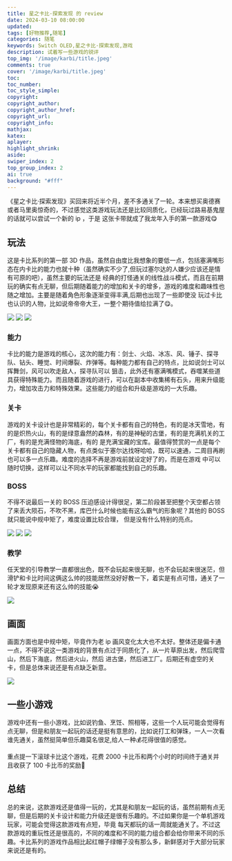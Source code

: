 ```yaml
---
title: 星之卡比·探索发现 的 review
date: 2024-03-10 08:00:00
updated:
tags: [好物推荐,随笔]
categories: 随笔
keywords: Switch OLED,星之卡比·探索发现,游戏
description: 试着写一些游戏的锐评
top_img: '/image/karbi/title.jpeg'
comments: true
cover: '/image/karbi/title.jpeg'
toc:
toc_number:
toc_style_simple:
copyright: 
copyright_author:
copyright_author_href:
copyright_url:
copyright_info:
mathjax:
katex:
aplayer:
highlight_shrink:
aside:
swiper_index: 2
top_group_index: 2
ai: true 
background: "#fff"
---
```


《星之卡比·探索发现》买回来将近半个月，差不多通关了一轮。本来想买奥德赛或者马里奥惊奇的，不过感觉这类游戏玩法还是比较同质化，已经玩过路易基鬼屋的话就可以尝试一个新的 ip ，于是 这张卡带就成了我龙年入手的第一款游戏😋

## 玩法

这是卡比系列的第一部 3D 作品，虽然自由度比我想象的要低一点，包括塞满嘴形态在内卡比的能力也就十种（虽然确实不少了,但玩过塞尔达的人嫌少应该还是情有可原的吧），虽然主要的玩法还是 经典的打怪通关的线性战斗模式，而且在前期玩的确实有点无聊，但后期随着能力的增加和关卡的增多，游戏的难度和趣味性也随之增加。主要是随着角色形象逐渐变得丰满,后期也出现了一些即使没 玩过卡比也认识的人物，比如说帝帝帝大王，一整个期待值给拉满了😋。

![](/image/karbi/game1.jpeg)
![](/image/karbi/game2.jpeg)
![](/image/karbi/game3.jpeg)

### 能力

卡比的能力是游戏的核心，这次的能力有：剑士、火焰、冰冻、风、锤子、探寻队、钻头、睡觉、时间爆裂、炸弹等。每种能力都有自己的特点，比如说剑士可以挥舞剑，风可以吹走敌人，探寻队可以 狙击，此外还有塞满嘴模式，吞噬某些道具获得特殊能力。而且随着游戏的进行，可以在副本中收集稀有石头，用来升级能力，增加攻击力和特殊效果。这些能力的组合和升级是游戏的一大乐趣。

### 关卡

游戏的关卡设计也是非常精彩的，每个关卡都有自己的特色，有的是冰天雪地，有的是炽热火山，有的是绿意盎然的森林，有的是神秘的古堡，有的是充满机关的工厂，有的是充满怪物的海底，有的 是充满宝藏的宝库。最值得赞赏的一点是每个关卡都有自己的隐藏人物，有点类似于塞尔达找呀哈哈，既可以速通，二周目再刷也可以多一点乐趣。难度的选择不再是游戏前就设定好了的，而是在游戏 中可以随时切换，这样可以让不同水平的玩家都能找到自己的乐趣。


### BOSS

不得不说最后一关的 BOSS 压迫感设计得很足，第二阶段甚至把整个天空都占领了来丢大陨石，不吹不黑，库巴什么时候也能有这么霸气的形象呢？其他的 BOSS 就只能说中规中矩了，难度设置比较合理， 但是没有什么特别的亮点。


![](/image/karbi/boss.jpeg)
![](/image/karbi/boss1.jpeg)
![](/image/karbi/boss2.jpeg)

### 教学

任天堂的引导教学一直都很出色，既不会玩起来很无聊，也不会玩起来很迷茫，但滑铲和卡比时间这俩这么帅的技能居然没好好教一下，着实是有点可惜，通关了一轮才发现原来还有这么帅的技能😭

![](/image/karbi/e1.jpeg)

## 画面

画面方面也是中规中矩，毕竟作为老 ip 画风变化太大也不太好。整体还是偏卡通一点，不得不说这一类游戏的背景有点过于同质化了，从一片草原出发，然后爬雪山，然后下海底，然后进火山，然后 进古堡，然后进工厂。后期还有虚空的关卡，但是总体来说还是有点缺乏新意。

![](/image/karbi/final.jpeg)

## 一些小游戏

游戏中还有一些小游戏，比如说钓鱼、烹饪、照相等，这些一个人玩可能会觉得有点无聊，但是和朋友一起玩的话还是挺有意思的，比如说打工和弹珠，一人一次看谁先通关，虽然挺简单但乐趣莫名很足,给人一种💰花得很值的感觉。

重点提一下滚球卡比这个游戏，花费 2000 卡比币和两个小时的时间终于通关并且收获了 100 卡比币的奖励🥺

## 总结

总的来说，这款游戏还是值得一玩的，尤其是和朋友一起玩的话，虽然前期有点无聊，但是后期的关卡设计和能力升级还是很有乐趣的。不过如果你是一个单机游戏玩家，可能会觉得这款游戏有点短，毕竟 每天都玩的话一周就能通关了。不过这款游戏的重玩性还是很高的，不同的难度和不同的能力组合都会给你带来不同的乐趣。卡比系列的游戏作品相比起红帽子绿帽子没有那么多，新鲜感对于大部分玩家 来说还是有的。
